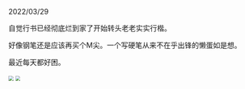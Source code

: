 2022/03/29

自觉行书已经彻底烂到家了开始转头老老实实行楷。

好像钢笔还是应该再买个M尖。一个写硬笔从来不在乎出锋的懒蛋如是想。

最近每天都好困。

<img src="image/xingkai.jpeg" style="zoom:60%;" />

<img src="image/xingkai2.jpeg" style="zoom:60%;" />